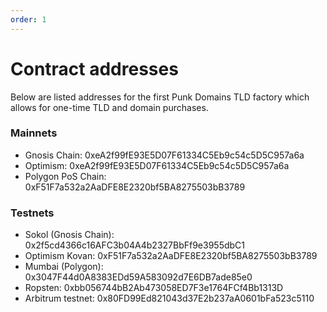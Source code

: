 ```yaml
---
order: 1
---
```


# Contract addresses

Below are listed addresses for the first Punk Domains TLD factory which allows for one-time TLD and domain purchases.

### Mainnets

- Gnosis Chain: 0xeA2f99fE93E5D07F61334C5Eb9c54c5D5C957a6a
- Optimism: 0xeA2f99fE93E5D07F61334C5Eb9c54c5D5C957a6a
- Polygon PoS Chain: 0xF51F7a532a2AaDFE8E2320bf5BA8275503bB3789

### Testnets

- Sokol (Gnosis Chain): 0x2f5cd4366c16AFC3b04A4b2327BbFf9e3955dbC1
- Optimism Kovan: 0xF51F7a532a2AaDFE8E2320bf5BA8275503bB3789
- Mumbai (Polygon): 0x3047F44d0A8383EDd59A583092d7E6DB7ade85e0
- Ropsten: 0xbb056744bB2Ab473058ED7F3e1764FCf4Bb1313D
- Arbitrum testnet: 0x80FD99Ed821043d37E2b237aA0601bFa523c5110
